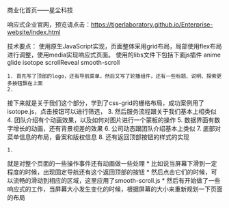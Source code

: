 商业化首页——星尘科技

响应式企业官网，预览请点击：https://tigerlaboratory.github.io/Enterprise-website/index.html

技术要点：
使用原生JavaScript实现，页面整体采用grid布局，局部使用flex布局进行调整，使用media实现响应式页面。 
使用的libs文件下包括下面js插件
anime
glide
isotope
scrollReveal
smooth-scroll


	1. 首先写了顶部的logo，还有导航菜单，然后又写了轮播组件，还有一些标题、说明、探索更多按钮飘在上面
	2. 
接下来就是关于我们这个部分，学到了css-grid的栅格布局，成功案例用了isotope.js，点击按钮可以进行筛选，
	3. 
然后服务流程跟关于我们基本上相类似
	4. 
团队介绍有个动画效果，以及如何对图片进行一个蒙板的操作
	5. 
数据界面有数字增长的动画，还有背景视差的效果
	6. 
公司动态跟团队介绍基本上类似
	7. 
底部对菜单信息的布局，备案和版权信息
	8. 
还有返回顶部按钮的样式的实现



	1. 
就是对整个页面的一些操作事件还有动画做一些处理
	* 
比如说当屏幕下滑到一定程度的时候，出现固定导航还有这个返回顶部的按钮
	* 
然后点击它们的时候，可以流畅的滑动到相应的区域，这里应用了smooth-scroll.js
	* 
然后有开始做了一些响应式的工作，当屏幕大小发生变化的时候，根据屏幕的大小来重新规划一下页面的布局


